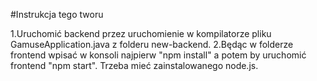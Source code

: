 #Instrukcja tego tworu

1.Uruchomić backend przez uruchomienie w kompilatorze pliku GamuseApplication.java z folderu new-backend.
2.Będąc w folderze frontend wpisać w konsoli najpierw "npm install" a potem by uruchomić frontend "npm start". Trzeba mieć zainstalowanego node.js.
